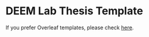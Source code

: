 # DEEM Lab Thesis Template

If you prefer Overleaf templates, please check [here](https://www.overleaf.com/read/rnrnrpgfbxxf#adf3dd).
